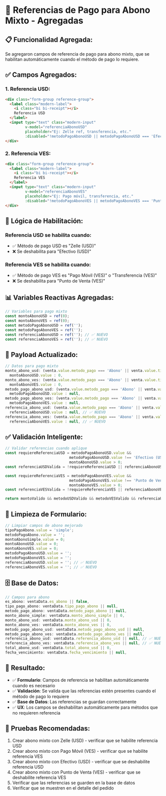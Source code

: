 # 📝 Referencias de Pago para Abono Mixto - Agregadas

## 📋 **Funcionalidad Agregada:**
Se agregaron campos de referencia de pago para abono mixto, que se habilitan automáticamente cuando el método de pago lo requiere.

## ✅ **Campos Agregados:**

### **1. Referencia USD:**
```html
<div class="form-group reference-group">
  <label class="modern-label">
    <i class="bi bi-receipt"></i>
    Referencia USD
  </label>
  <input type="text" class="modern-input" 
         v-model="referenciaAbonoUSD" 
         placeholder="Ej: Zelle ref, transferencia, etc."
         :disabled="!metodoPagoAbonoUSD || metodoPagoAbonoUSD === 'Efectivo (USD)'">
</div>
```

### **2. Referencia VES:**
```html
<div class="form-group reference-group">
  <label class="modern-label">
    <i class="bi bi-receipt"></i>
    Referencia VES
  </label>
  <input type="text" class="modern-input" 
         v-model="referenciaAbonoVES" 
         placeholder="Ej: Pago móvil, transferencia, etc."
         :disabled="!metodoPagoAbonoVES || metodoPagoAbonoVES === 'Punto de Venta (VES)'">
</div>
```

## 🔧 **Lógica de Habilitación:**

### **Referencia USD se habilita cuando:**
- ✅ Método de pago USD es "Zelle (USD)"
- ❌ Se deshabilita para "Efectivo (USD)"

### **Referencia VES se habilita cuando:**
- ✅ Método de pago VES es "Pago Móvil (VES)" o "Transferencia (VES)"
- ❌ Se deshabilita para "Punto de Venta (VES)"

## 📊 **Variables Reactivas Agregadas:**
```javascript
// Variables para pago mixto
const montoAbonoUSD = ref(0);
const montoAbonoVES = ref(0);
const metodoPagoAbonoUSD = ref('');
const metodoPagoAbonoVES = ref('');
const referenciaAbonoUSD = ref(''); // ✅ NUEVO
const referenciaAbonoVES = ref(''); // ✅ NUEVO
```

## 🎯 **Payload Actualizado:**
```javascript
// Datos para pago mixto
monto_abono_usd: (venta.value.metodo_pago === 'Abono' || venta.value.tipo_pago === 'Abono') && tipoPagoAbono.value === 'mixto' ? 
  montoAbonoUSD.value : 0,
monto_abono_ves: (venta.value.metodo_pago === 'Abono' || venta.value.tipo_pago === 'Abono') && tipoPagoAbono.value === 'mixto' ? 
  montoAbonoVES.value : 0,
metodo_pago_abono_usd: (venta.value.metodo_pago === 'Abono' || venta.value.tipo_pago === 'Abono') && tipoPagoAbono.value === 'mixto' ? 
  metodoPagoAbonoUSD.value : null,
metodo_pago_abono_ves: (venta.value.metodo_pago === 'Abono' || venta.value.tipo_pago === 'Abono') && tipoPagoAbono.value === 'mixto' ? 
  metodoPagoAbonoVES.value : null,
referencia_abono_usd: (venta.value.metodo_pago === 'Abono' || venta.value.tipo_pago === 'Abono') && tipoPagoAbono.value === 'mixto' ? 
  referenciaAbonoUSD.value : null, // ✅ NUEVO
referencia_abono_ves: (venta.value.metodo_pago === 'Abono' || venta.value.tipo_pago === 'Abono') && tipoPagoAbono.value === 'mixto' ? 
  referenciaAbonoVES.value : null, // ✅ NUEVO
```

## ✅ **Validación Inteligente:**
```javascript
// Validar referencias cuando aplique
const requiereReferenciaUSD = metodoPagoAbonoUSD.value && 
                             metodoPagoAbonoUSD.value !== 'Efectivo (USD)' && 
                             montoAbonoUSD.value > 0;
const referenciaUSDValida = !requiereReferenciaUSD || referenciaAbonoUSD.value.trim() !== '';

const requiereReferenciaVES = metodoPagoAbonoVES.value && 
                             metodoPagoAbonoVES.value !== 'Punto de Venta (VES)' && 
                             montoAbonoVES.value > 0;
const referenciaVESValida = !requiereReferenciaVES || referenciaAbonoVES.value.trim() !== '';

return montoValido && metodoUSDValido && metodoVESValido && referenciaUSDValida && referenciaVESValida;
```

## 🧹 **Limpieza de Formulario:**
```javascript
// Limpiar campos de abono mejorado
tipoPagoAbono.value = 'simple';
metodoPagoAbono.value = '';
montoAbonoSimple.value = 0;
montoAbonoUSD.value = 0;
montoAbonoVES.value = 0;
metodoPagoAbonoUSD.value = '';
metodoPagoAbonoVES.value = '';
referenciaAbonoUSD.value = ''; // ✅ NUEVO
referenciaAbonoVES.value = ''; // ✅ NUEVO
```

## 🗄️ **Base de Datos:**
```javascript
// Campos para abono
es_abono: ventaData.es_abono || false,
tipo_pago_abono: ventaData.tipo_pago_abono || null,
metodo_pago_abono: ventaData.metodo_pago_abono || null,
monto_abono_simple: ventaData.monto_abono_simple || 0,
monto_abono_usd: ventaData.monto_abono_usd || 0,
monto_abono_ves: ventaData.monto_abono_ves || 0,
metodo_pago_abono_usd: ventaData.metodo_pago_abono_usd || null,
metodo_pago_abono_ves: ventaData.metodo_pago_abono_ves || null,
referencia_abono_usd: ventaData.referencia_abono_usd || null, // ✅ NUEVO
referencia_abono_ves: ventaData.referencia_abono_ves || null, // ✅ NUEVO
total_abono_usd: ventaData.total_abono_usd || 0,
fecha_vencimiento: ventaData.fecha_vencimiento || null,
```

## 🎯 **Resultado:**
- ✅ **Formulario**: Campos de referencia se habilitan automáticamente cuando es necesario
- ✅ **Validación**: Se valida que las referencias estén presentes cuando el método de pago lo requiere
- ✅ **Base de Datos**: Las referencias se guardan correctamente
- ✅ **UX**: Los campos se deshabilitan automáticamente para métodos que no requieren referencia

## 🧪 **Pruebas Recomendadas:**
1. Crear abono mixto con Zelle (USD) - verificar que se habilite referencia USD
2. Crear abono mixto con Pago Móvil (VES) - verificar que se habilite referencia VES
3. Crear abono mixto con Efectivo (USD) - verificar que se deshabilite referencia USD
4. Crear abono mixto con Punto de Venta (VES) - verificar que se deshabilite referencia VES
5. Verificar que las referencias se guarden en la base de datos
6. Verificar que se muestren en el detalle del pedido
